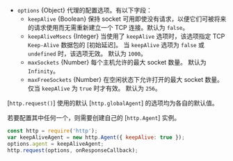 <!-- YAML
added: v0.3.4
-->

* `options` {Object} 代理的配置选项。有以下字段：
  * `keepAlive` {Boolean} 保持 socket 可用即使没有请求，以便它们可被将来的请求使用而无需重新建立一个 TCP 连接。默认为 `false`。
  * `keepAliveMsecs` {Integer} 当使用了 `keepAlive` 选项时，该选项指定 TCP `Keep-Alive` 数据包的 [初始延迟]。
    当 `keepAlive` 选项为 `false` 或 `undefined` 时，该选项无效。
    默认为 `1000`。
  * `maxSockets` {Number} 每个主机允许的最大 socket 数量。
    默认为 `Infinity`。
  * `maxFreeSockets` {Number} 在空闲状态下允许打开的最大 socket 数量。
    仅当 `keepAlive` 为 `true` 时才有效。
    默认为 `256`。

[`http.request()`] 使用的默认 [`http.globalAgent`] 的选项均为各自的默认值。

若要配置其中任何一个，则需要创建自己的 [`http.Agent`] 实例。

```js
const http = require('http');
var keepAliveAgent = new http.Agent({ keepAlive: true });
options.agent = keepAliveAgent;
http.request(options, onResponseCallback);
```

